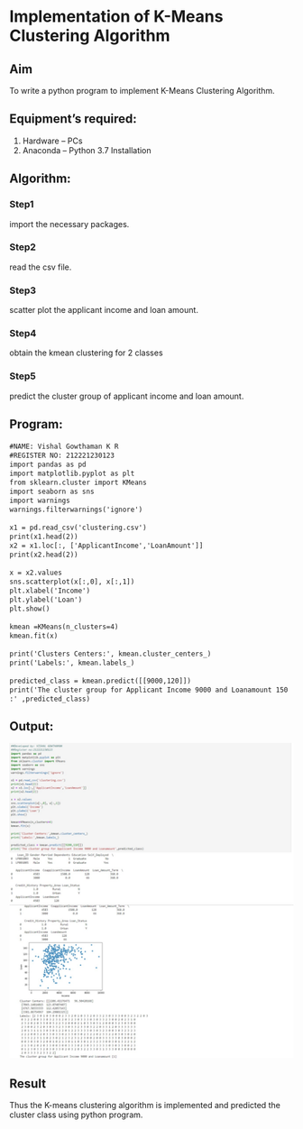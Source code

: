# Implementation of K-Means Clustering Algorithm
## Aim
To write a python program to implement K-Means Clustering Algorithm.
## Equipment’s required:
1.	Hardware – PCs
2.	Anaconda – Python 3.7 Installation

## Algorithm:

### Step1 
import the necessary packages.

### Step2
read the csv file.

### Step3
scatter plot the applicant income and loan amount.

### Step4
obtain the kmean clustering for 2 classes

### Step5
predict the cluster group of applicant income and loan amount.

## Program:
```
#NAME: Vishal Gowthaman K R
#REGISTER NO: 212221230123
import pandas as pd
import matplotlib.pyplot as plt
from sklearn.cluster import KMeans
import seaborn as sns
import warnings
warnings.filterwarnings('ignore')

x1 = pd.read_csv('clustering.csv')
print(x1.head(2))
x2 = x1.loc[:, ['ApplicantIncome','LoanAmount']]
print(x2.head(2))

x = x2.values
sns.scatterplot(x[:,0], x[:,1])
plt.xlabel('Income')
plt.ylabel('Loan')
plt.show()

kmean =KMeans(n_clusters=4)
kmean.fit(x)

print('Clusters Centers:', kmean.cluster_centers_)
print('Labels:', kmean.labels_)

predicted_class = kmean.predict([[9000,120]])
print('The cluster group for Applicant Income 9000 and Loanamount 150 :' ,predicted_class)

```
## Output:
![GITLOGO](./new1.png)
![GITLOGO](./new2.png)

## Result
Thus the K-means clustering algorithm is implemented and predicted the cluster class using python program.
